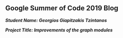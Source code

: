 ## Google Summer of Code 2019 Blog

***Student Name: Georgios Giapitzakis Tzintanos***

***Project Title: Improvements of the graph modules***
